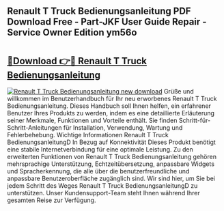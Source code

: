 ## Renault T Truck Bedienungsanleitung PDF Download Free - Part-JKF User Guide Repair - Service Owner Edition ym56o

# <h2><a href="http://df2h2w.blite.top/?on=Renault+T+Truck+Bedienungsanleitung">🔗Download 👉🔴 Renault T Truck Bedienungsanleitung</a></h2>

[![Renault T Truck Bedienungsanleitung new download](https://i.imgur.com/lujVjoI.png)](http://df2h2w.blite.top/?on=Renault+T+Truck+Bedienungsanleitung)
Grüße und willkommen im Benutzerhandbuch für Ihr neu erworbenes Renault T Truck Bedienungsanleitung. Dieses Handbuch soll Ihnen helfen, ein erfahrener Benutzer Ihres Produkts zu werden, indem es eine detaillierte Erläuterung seiner Merkmale, Funktionen und Vorteile enthält. Sie finden Schritt-für-Schritt-Anleitungen für Installation, Verwendung, Wartung und Fehlerbehebung. Wichtige Informationen Renault T Truck BedienungsanleitungD In Bezug auf Konnektivität Dieses Produkt benötigt eine stabile Internetverbindung für eine optimale Leistung. Zu den erweiterten Funktionen von Renault T Truck Bedienungsanleitung gehören mehrsprachige Unterstützung, Echtzeitübersetzung, anpassbare Widgets und Spracherkennung, die alle über die benutzerfreundliche und anpassbare Benutzeroberfläche zugänglich sind. Wir sind hier, um Sie bei jedem Schritt des Weges Renault T Truck BedienungsanleitungD zu unterstützen. Unser Kundensupport-Team steht Ihnen während Ihrer gesamten Reise zur Verfügung.
